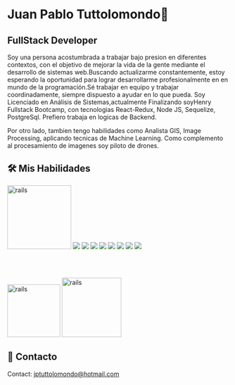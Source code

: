 # Juan Pablo Tuttolomondo👋

## FullStack Developer


Soy una persona acostumbrada a trabajar bajo presion en diferentes contextos, con el objetivo de mejorar la vida de la gente mediante el desarrollo de sistemas web.Buscando actualizarme constantemente, estoy esperando la oportunidad para lograr desarrollarme profesionalmente en en mundo de la programación.Sé trabajar en equipo y trabajar coordinadamente, siempre dispuesto a ayudar en lo que pueda.
Soy Licenciado en Análisis de Sistemas,actualmente Finalizando soyHenry Fullstack Bootcamp, con tecnologias React-Redux, Node JS, Sequelize, PostgreSql. Prefiero trabaja en logicas de Backend.

Por otro lado, tambien tengo habilidades como Analista GIS, Image Processing, aplicando tecnicas de Machine Learning. Como complemento al procesamiento de imagenes soy piloto de drones.
<h2>
  <a name="Mis Habilidades" href="#mis habilidades">
  </a>
  🛠 Mis Habilidades
</h2>

<a href="https://developer.mozilla.org/es/docs/Web/JavaScript">
   <img src="https://user-images.githubusercontent.com/92340417/164475115-950eeba4-7c7a-4e3c-b553-35e620abdb28.png" alt="rails" width="145" heigh="145" style="max-width:100%"></a>
  
  
<a href="https://developer.mozilla.org/es/docs/Web/HTML">
    <img src="https://user-images.githubusercontent.com/92340417/164476809-a4d43516-018a-4aec-8d14-457423505486.png"></a>  
  
  <a href="https://es.wikipedia.org/wiki/Node.js">
    <img src="https://user-images.githubusercontent.com/92340417/164474436-fc99ca9b-c48a-4aac-a556-126f58d4aeee.png"></a>
  
  
   <a href="https://es.wikipedia.org/wiki/PostgreSQL">
    <img src="https://user-images.githubusercontent.com/92340417/164474547-02d64449-66c9-4070-bf20-0c9144c3ce23.png"></a>
    
   <a href="https://es.reactjs.org/">
    <img src="https://user-images.githubusercontent.com/92340417/164474627-5732e05b-d62d-4759-aa6d-1723e367cfbb.png"></a>
  

  <a href="https://expressjs.com/es/">
    <img src="https://user-images.githubusercontent.com/92340417/164492392-cc511766-f44b-4f1f-836e-dbfc9ef037da.png"></a>


<a href="https://es.redux.js.org/">
    <img src="https://user-images.githubusercontent.com/92340417/164363093-c552a1eb-b2d8-4a96-934e-be736346b8bd.png"></a>


<a href="https://developer.mozilla.org/es/docs/Web/CSS">
    <img src="https://user-images.githubusercontent.com/92340417/164477116-ecfb86ab-7e81-4196-b1eb-16bcbfb3e61f.png"></a>
    
  
<a href="https://es.wikipedia.org/wiki/GitHub">
    <img src="https://user-images.githubusercontent.com/92340417/164510411-ddf2e52b-5661-4b99-a159-d146e3ebebad.png"></a> 


  
  <br></br>
  
  

  


<a href="https://www.linkedin.com/in/juan-pablo-tuttolomondo/" target="_blank">
<img src="https://img.shields.io/badge/LinkedIn-0077B5?style=the-badge&logo=linkedin&logoColor=white" alt="rails" width="120" heigh="120" style="max-width:100%"></a>


<a href="https://api.whatsapp.com/send?phone=543887400710&text=Hola!!Gracias por contactarme 😃" target="_blank">
 <img src="https://img.shields.io/badge/WhatsApp-25D366?style=for-the-badge&logo=whatsapp&logoColor=white" alt="rails" width="135" heigh="135" style="max-width:100%"></a>

<h2>
  <a name="Contacto" href="#contact">
  </a>
  📱 Contacto
</h2>

Contact: jptuttolomondo@hotmail.com



